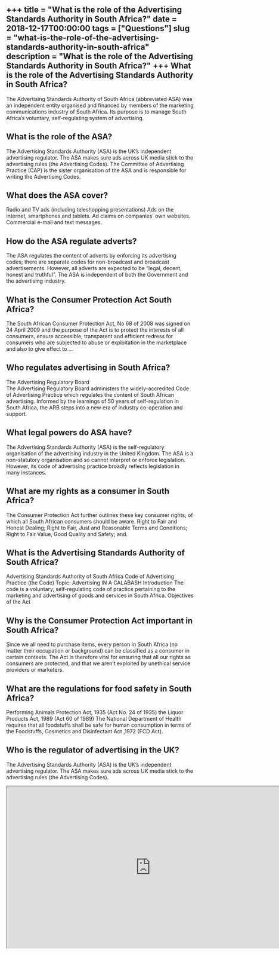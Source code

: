 +++
title = "What is the role of the Advertising Standards Authority in South Africa?"
date = 2018-12-17T00:00:00
tags = ["Questions"]
slug = "what-is-the-role-of-the-advertising-standards-authority-in-south-africa"
description = "What is the role of the Advertising Standards Authority in South Africa?"
+++
What is the role of the Advertising Standards Authority in South Africa?
------------------------------------------------------------------------

The Advertising Standards Authority of South Africa (abbreviated ASA) was an independent entity organised and financed by members of the marketing communications industry of South Africa. Its purpose is to manage South Africa’s voluntary, self-regulating system of advertising.

What is the role of the ASA?
----------------------------

The Advertising Standards Authority (ASA) is the UK’s independent advertising regulator. The ASA makes sure ads across UK media stick to the advertising rules (the Advertising Codes). The Committee of Advertising Practice (CAP) is the sister organisation of the ASA and is responsible for writing the Advertising Codes.

What does the ASA cover?
------------------------

Radio and TV ads (including teleshopping presentations) Ads on the internet, smartphones and tablets. Ad claims on companies’ own websites. Commercial e-mail and text messages.

How do the ASA regulate adverts?
--------------------------------

The ASA regulates the content of adverts by enforcing its advertising codes; there are separate codes for non-broadcast and broadcast advertisements. However, all adverts are expected to be “legal, decent, honest and truthful”. The ASA is independent of both the Government and the advertising industry.

What is the Consumer Protection Act South Africa?
-------------------------------------------------

The South African Consumer Protection Act, No 68 of 2008 was signed on 24 April 2009 and the purpose of the Act is to protect the interests of all consumers, ensure accessible, transparent and efficient redress for consumers who are subjected to abuse or exploitation in the marketplace and also to give effect to …

Who regulates advertising in South Africa?
------------------------------------------

The Advertising Regulatory Board  
The Advertising Regulatory Board administers the widely-accredited Code of Advertising Practice which regulates the content of South African advertising. Informed by the learnings of 50 years of self-regulation in South Africa, the ARB steps into a new era of industry co-operation and support.

What legal powers do ASA have?
------------------------------

The Advertising Standards Authority (ASA) is the self-regulatory organisation of the advertising industry in the United Kingdom. The ASA is a non-statutory organisation and so cannot interpret or enforce legislation. However, its code of advertising practice broadly reflects legislation in many instances.

What are my rights as a consumer in South Africa?
-------------------------------------------------

The Consumer Protection Act further outlines these key consumer rights, of which all South African consumers should be aware. Right to Fair and Honest Dealing; Right to Fair, Just and Reasonable Terms and Conditions; Right to Fair Value, Good Quality and Safety; and.

What is the Advertising Standards Authority of South Africa?
------------------------------------------------------------

Advertising Standards Authority of South Africa Code of Advertising Practice (the Code) Topic: Advertising IN A CALABASH Introduction The code is a voluntary, self-regulating code of practice pertaining to the marketing and advertising of goods and services in South Africa. Objectives of the Act

Why is the Consumer Protection Act important in South Africa?
-------------------------------------------------------------

Since we all need to purchase items, every person in South Africa (no matter their occupation or background) can be classified as a consumer in certain contexts. The Act is therefore vital for ensuring that all our rights as consumers are protected, and that we aren’t exploited by unethical service providers or marketers.

What are the regulations for food safety in South Africa?
---------------------------------------------------------

Performing Animals Protection Act, 1935 (Act No. 24 of 1935) the Liquor Products Act, 1989 (Act 60 of 1989) The National Department of Health requires that all foodstuffs shall be safe for human consumption in terms of the Foodstuffs, Cosmetics and Disinfectant Act ,1972 (FCD Act).

Who is the regulator of advertising in the UK?
----------------------------------------------

The Advertising Standards Authority (ASA) is the UK’s independent advertising regulator. The ASA makes sure ads across UK media stick to the advertising rules (the Advertising Codes).

<iframe allow="accelerometer; autoplay; clipboard-write; encrypted-media; gyroscope; picture-in-picture" allowfullscreen="" class="__youtube_prefs__  epyt-is-override  no-lazyload" data-no-lazy="1" data-origheight="433" data-origwidth="770" data-skipgform_ajax_framebjll="" height="433" id="_ytid_21858" loading="lazy" src="https://www.youtube.com/embed/cx1rW77D2HM?enablejsapi=1&autoplay=0&cc_load_policy=0&cc_lang_pref=&iv_load_policy=1&loop=0&modestbranding=0&rel=1&fs=1&playsinline=0&autohide=2&theme=dark&color=red&controls=1&" title="YouTube player" width="770"></iframe>
